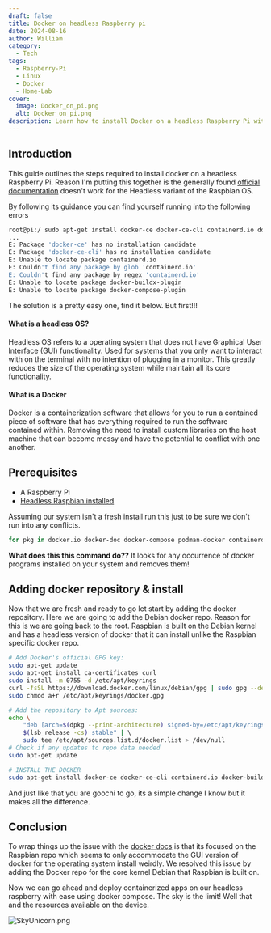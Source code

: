 ```yaml
---
draft: false
title: Docker on headless Raspberry pi
date: 2024-08-16
author: William
category:
  - Tech
tags:
  - Raspberry-Pi
  - Linux
  - Docker
  - Home-Lab
cover:
  image: Docker_on_pi.png
  alt: Docker_on_pi.png
description: Learn how to install Docker on a headless Raspberry Pi with this step-by-step guide. Avoid common errors in official Docker documentation by following our tailored instructions for Raspbian OS. Discover the benefits of using a headless OS and understand Docker's role in containerization. This guide covers prerequisites, adding the correct Docker repository, and successfully installing Docker without a GUI. Perfect for Raspberry Pi users looking to deploy containerized apps on a minimal, efficient setup. Start your headless Docker journey now!
---
```

## Introduction 

This guide outlines the steps required to install docker on a headless Raspberry Pi. Reason I'm putting this together is the generally found [official documentation](https://docs.docker.com/engine/install/raspberry-pi-os/#install-using-the-repository) doesn't work for the Headless variant of the Raspbian OS. 

By following its guidance you can find yourself running into the following errors
```bash
root@pi:/ sudo apt-get install docker-ce docker-ce-cli containerd.io docker-buildx-
...
E: Package 'docker-ce' has no installation candidate
E: Package 'docker-ce-cli' has no installation candidate
E: Unable to locate package containerd.io
E: Couldn't find any package by glob 'containerd.io'
E: Couldn't find any package by regex 'containerd.io'
E: Unable to locate package docker-buildx-plugin
E: Unable to locate package docker-compose-plugin
```

The solution is a pretty easy one, find it below. But first!!!

#### What is a headless OS?

Headless OS refers to a operating system that does not have Graphical User Interface (GUI) functionality. Used for systems that you only want to interact with on the terminal with no intention of plugging in a monitor. This greatly reduces the size of the operating system while maintain all its core functionality.

#### What is a Docker

Docker is a containerization software that allows for you to run a contained piece of software that has everything required to run the software contained within. Removing the need to install custom libraries on the host machine that can become messy and have the potential to conflict with one another. 

## Prerequisites 

- A Raspberry Pi
- [Headless Raspbian installed](/blog/tech/secure-headless-raspberry-pi-on-your-home-network)

Assuming our system isn't a fresh install run this just to be sure we don't run into any conflicts.

```bash
for pkg in docker.io docker-doc docker-compose podman-docker containerd runc; do sudo apt-get remove $pkg; done
```

**What does this this command do??** It looks for any occurrence of docker programs installed on your system and removes them!

## Adding docker repository & install

Now that we are fresh and ready to go let start by adding the docker repository. Here we are going to add the Debian docker repo. Reason for this is we are going back to the root. Raspbian is built on the Debian kernel and has a headless version of docker that it can install unlike the Raspbian specific docker repo.

```bash
# Add Docker's official GPG key:
sudo apt-get update
sudo apt-get install ca-certificates curl
sudo install -m 0755 -d /etc/apt/keyrings
curl -fsSL https://download.docker.com/linux/debian/gpg | sudo gpg --dearmor -o /etc/apt/keyrings/docker.gpg
sudo chmod a+r /etc/apt/keyrings/docker.gpg

# Add the repository to Apt sources:
echo \
	"deb [arch=$(dpkg --print-architecture) signed-by=/etc/apt/keyrings/docker.gpg] https://download.docker.com/linux/debian \
	$(lsb_release -cs) stable" | \ 
	sudo tee /etc/apt/sources.list.d/docker.list > /dev/null
# Check if any updates to repo data needed
sudo apt-get update

# INSTALL THE DOCKER
sudo apt-get install docker-ce docker-ce-cli containerd.io docker-buildx-plugin docker-compose-plugin
```

And just like that you are goochi to go, its a simple change I know but it makes all the difference.

## Conclusion

To wrap things up the issue with the [docker docs](https://docs.docker.com/engine/install/raspberry-pi-os/#install-using-the-repository) is that its focused on the Raspbian repo which seems to only accommodate the GUI version of docker for the operating system install weirdly. 
We resolved this issue by adding the Docker repo for the core kernel Debian that Raspbian is built on. 

Now we can go ahead and deploy containerized apps on our headless raspberry with ease using docker compose. The sky is the limit! Well that and the resources available on the device.


![SkyUnicorn.png](https://i.giphy.com/L2UdIWuCRbUL6.webp#center)